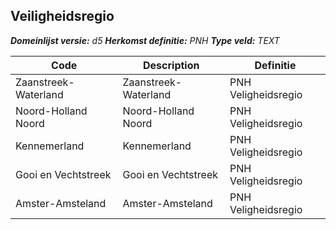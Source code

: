 ﻿## Veiligheidsregio

*__Domeinlijst versie:__ d5*
*__Herkomst definitie:__ PNH*
*__Type veld:__ TEXT*

|__Code__ |__Description__ |__Definitie__	|
|	---	|	---	|   ---	| 
| Zaanstreek-Waterland | Zaanstreek-Waterland | PNH Veligheidsregio |
| Noord-Holland Noord | Noord-Holland Noord | PNH Veligheidsregio |
| Kennemerland | Kennemerland | PNH Veligheidsregio |
| Gooi en Vechtstreek | Gooi en Vechtstreek | PNH Veligheidsregio |
| Amster-Amsteland | Amster-Amsteland | PNH Veligheidsregio |
